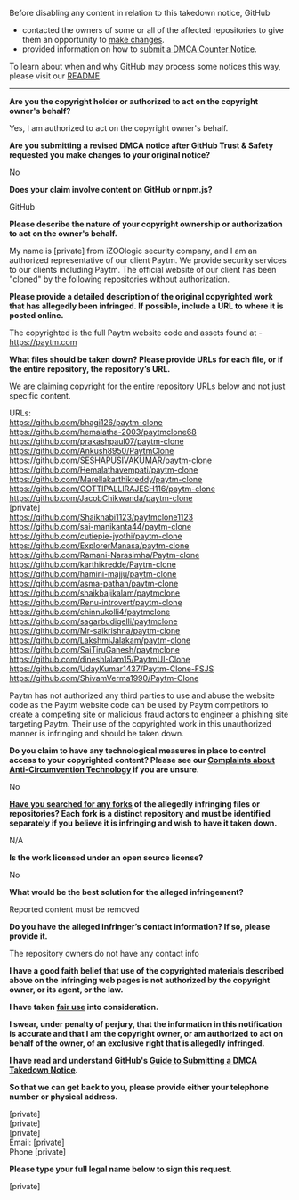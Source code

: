 Before disabling any content in relation to this takedown notice, GitHub
- contacted the owners of some or all of the affected repositories to give them an opportunity to [make changes](https://docs.github.com/en/github/site-policy/dmca-takedown-policy#a-how-does-this-actually-work).
- provided information on how to [submit a DMCA Counter Notice](https://docs.github.com/en/articles/guide-to-submitting-a-dmca-counter-notice).

To learn about when and why GitHub may process some notices this way, please visit our [README](https://github.com/github/dmca/blob/master/README.md#anatomy-of-a-takedown-notice).

---

**Are you the copyright holder or authorized to act on the copyright owner's behalf?**

Yes, I am authorized to act on the copyright owner's behalf.

**Are you submitting a revised DMCA notice after GitHub Trust & Safety requested you make changes to your original notice?**

No

**Does your claim involve content on GitHub or npm.js?**

GitHub

**Please describe the nature of your copyright ownership or authorization to act on the owner's behalf.**

My name is [private] from iZOOlogic security company, and I am an authorized representative of our client Paytm. We provide security services to our clients including Paytm. The official website of our client has been "cloned" by the following repositories without authorization.

**Please provide a detailed description of the original copyrighted work that has allegedly been infringed. If possible, include a URL to where it is posted online.**

The copyrighted is the full Paytm website code and assets found at - https://paytm.com

**What files should be taken down? Please provide URLs for each file, or if the entire repository, the repository’s URL.**

We are claiming copyright for the entire repository URLs below and not just specific content.

URLs:  
https://github.com/bhagi126/paytm-clone  
https://github.com/hemalatha-2003/paytmclone68  
https://github.com/prakashpaul07/paytm-clone  
https://github.com/Ankush8950/PaytmClone  
https://github.com/SESHAPUSIVAKUMAR/paytm-clone  
https://github.com/Hemalathavempati/paytm-clone  
https://github.com/Marellakarthikreddy/paytm-clone  
https://github.com/GOTTIPALLIRAJESH116/paytm-clone  
https://github.com/JacobChikwanda/paytm-clone  
[private]  
https://github.com/Shaiknabi1123/paytmclone1123  
https://github.com/sai-manikanta44/paytm-clone  
https://github.com/cutiepie-jyothi/paytm-clone  
https://github.com/ExplorerManasa/paytm-clone  
https://github.com/Ramani-Narasimha/Paytm-clone  
https://github.com/karthikredde/Paytm-clone  
https://github.com/hamini-majju/paytm-clone  
https://github.com/asma-pathan/paytm-clone  
https://github.com/shaikbajikalam/paytmclone  
https://github.com/Renu-introvert/paytm-clone  
https://github.com/chinnukolli4/paytmclone  
https://github.com/sagarbudigelli/paytmclone  
https://github.com/Mr-saikrishna/paytm-clone  
https://github.com/LakshmiJalakam/paytm-clone  
https://github.com/SaiTiruGanesh/paytmclone  
https://github.com/dineshlalam15/PaytmUI-Clone  
https://github.com/UdayKumar1437/Paytm-Clone-FSJS  
https://github.com/ShivamVerma1990/Paytm-Clone  

Paytm has not authorized any third parties to use and abuse the website code as the Paytm website code can be used by Paytm competitors to create a competing site or malicious fraud actors to engineer a phishing site targeting Paytm. Their use of the copyrighted work in this unauthorized manner is infringing and should be taken down.

**Do you claim to have any technological measures in place to control access to your copyrighted content? Please see our <a href="https://docs.github.com/articles/guide-to-submitting-a-dmca-takedown-notice#complaints-about-anti-circumvention-technology">Complaints about Anti-Circumvention Technology</a> if you are unsure.**

No

**<a href="https://docs.github.com/articles/dmca-takedown-policy#b-what-about-forks-or-whats-a-fork">Have you searched for any forks</a> of the allegedly infringing files or repositories? Each fork is a distinct repository and must be identified separately if you believe it is infringing and wish to have it taken down.**

N/A

**Is the work licensed under an open source license?**

No

**What would be the best solution for the alleged infringement?**

Reported content must be removed

**Do you have the alleged infringer’s contact information? If so, please provide it.**

The repository owners do not have any contact info

**I have a good faith belief that use of the copyrighted materials described above on the infringing web pages is not authorized by the copyright owner, or its agent, or the law.**

**I have taken <a href="https://www.lumendatabase.org/topics/22">fair use</a> into consideration.**

**I swear, under penalty of perjury, that the information in this notification is accurate and that I am the copyright owner, or am authorized to act on behalf of the owner, of an exclusive right that is allegedly infringed.**

**I have read and understand GitHub's <a href="https://docs.github.com/articles/guide-to-submitting-a-dmca-takedown-notice/">Guide to Submitting a DMCA Takedown Notice</a>.**

**So that we can get back to you, please provide either your telephone number or physical address.**

[private]  
[private]  
[private]  
Email: [private]  
Phone [private]  

**Please type your full legal name below to sign this request.**

[private]
